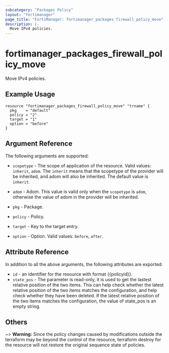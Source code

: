 ```yaml
---
subcategory: "Packages Policy"
layout: "fortimanager"
page_title: "FortiManager: fortimanager_packages_firewall_policy_move"
description: |-
  Move IPv4 policies.
---
```


# fortimanager_packages_firewall_policy_move
Move IPv4 policies.

## Example Usage

```hcl
resource "fortimanager_packages_firewall_policy_move" "trname" {
  pkg    = "default"
  policy = "2"
  target = "1"
  option = "before"
}
```

## Argument Reference


The following arguments are supported:

* `scopetype` - The scope of application of the resource. Valid values: `inherit`, `adom`. The `inherit` means that the scopetype of the provider will be inherited, and adom will also be inherited. The default value is `inherit`.
* `adom` - Adom. This value is valid only when the `scopetype` is `adom`, otherwise the value of adom in the provider will be inherited.
* `pkg` - Package.
* `policy` - Policy.

* `target` - Key to the target entry.
* `option` - Option. Valid values: `before`, `after`.


## Attribute Reference

In addition to all the above arguments, the following attributes are exported:
* `id` - an identifier for the resource with format {{policyid}}.
* `state_pos` - The parameter is read-only, it is used to get the lastest relative position of the two items. This can help check whether the latest relative position of the two items matches the configuration, and help check whether they have been deleted. If the latest relative position of the two items matches the configuration, the value of state_pos is an empty string.

## Others

~> **Warning:** Since the policy changes caused by modifications outside the terraform may be beyond the control of the resource, terraform destroy for the resource will not restore the original sequence state of policies.
